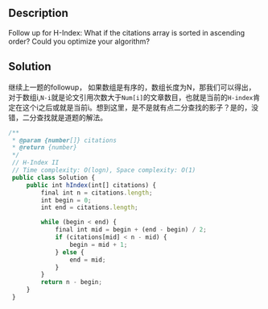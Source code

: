 ## Description

Follow up for H-Index: What if the citations array is sorted in ascending order? Could you optimize your algorithm?

## Solution
继续上一题的followup， 如果数组是有序的，数组长度为N，那我们可以得出，对于数组i,`N-i`就是论文引用次数大于`Num[i]`的文章数目，也就是当前的`H-index`肯定在这个i之后或就是当前i。想到这里，是不是就有点二分查找的影子？是的，没错，二分查找就是道题的解法。


```js
/**
 * @param {number[]} citations
 * @return {number}
 */
 // H-Index II
 // Time complexity: O(logn), Space complexity: O(1)
 public class Solution {
     public int hIndex(int[] citations) {
         final int n = citations.length;
         int begin = 0;
         int end = citations.length;

         while (begin < end) {
             final int mid = begin + (end - begin) / 2;
             if (citations[mid] < n - mid) {
                 begin = mid + 1;
             } else {
                 end = mid;
             }
         }
         return n - begin;
     }
 }
```
